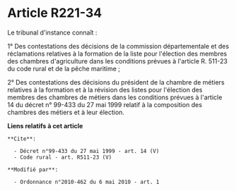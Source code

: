 # Article R221-34

Le tribunal d'instance connaît : 

1° Des contestations des décisions de la commission départementale et des réclamations relatives à la formation de la liste
pour l'élection des membres des chambres d'agriculture dans les conditions prévues à l'article R. 511-23 du code rural et de
la pêche maritime ; 

2° Des contestations des décisions du président de la chambre de métiers relatives à la formation et à la révision des listes
pour l'élection des membres des chambres de métiers dans les conditions prévues à l'article 14 du décret n° 99-433 du 27 mai
1999 relatif à la composition des chambres des métiers et à leur élection.

**Liens relatifs à cet article**

	**Cite**:

	  - Décret n°99-433 du 27 mai 1999 - art. 14 (V)
	  - Code rural - art. R511-23 (V)

	**Modifié par**:

	  - Ordonnance n°2010-462 du 6 mai 2010 - art. 1
